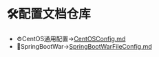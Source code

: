 # 🛠配置文档仓库
  - ⚙CentOS通用配置->[CentOSConfig.md](https://github.com/GEKSS5289/sue-config/blob/master/CentOSConfig.md)
  - 🍃SpringBootWar->[SpringBootWarFileConfig.md](https://github.com/GEKSS5289/sue-config/blob/master/SpringBootWarConfig.md)
        